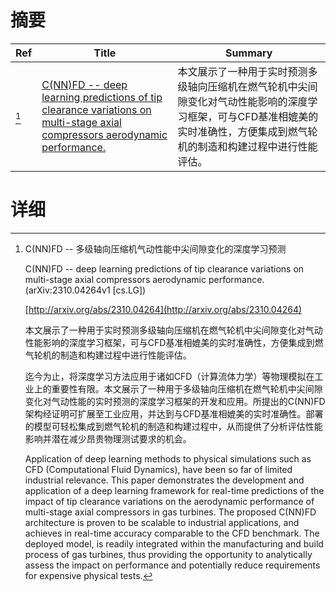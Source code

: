 # 摘要

| Ref | Title | Summary |
| --- | --- | --- |
| [^1] | [C(NN)FD -- deep learning predictions of tip clearance variations on multi-stage axial compressors aerodynamic performance.](http://arxiv.org/abs/2310.04264) | 本文展示了一种用于实时预测多级轴向压缩机在燃气轮机中尖间隙变化对气动性能影响的深度学习框架，可与CFD基准相媲美的实时准确性，方便集成到燃气轮机的制造和构建过程中进行性能评估。 |

# 详细

[^1]: C(NN)FD -- 多级轴向压缩机气动性能中尖间隙变化的深度学习预测

    C(NN)FD -- deep learning predictions of tip clearance variations on multi-stage axial compressors aerodynamic performance. (arXiv:2310.04264v1 [cs.LG])

    [http://arxiv.org/abs/2310.04264](http://arxiv.org/abs/2310.04264)

    本文展示了一种用于实时预测多级轴向压缩机在燃气轮机中尖间隙变化对气动性能影响的深度学习框架，可与CFD基准相媲美的实时准确性，方便集成到燃气轮机的制造和构建过程中进行性能评估。

    

    迄今为止，将深度学习方法应用于诸如CFD（计算流体力学）等物理模拟在工业上的重要性有限。本文展示了一种用于多级轴向压缩机在燃气轮机中尖间隙变化对气动性能的实时预测的深度学习框架的开发和应用。所提出的C(NN)FD架构经证明可扩展至工业应用，并达到与CFD基准相媲美的实时准确性。部署的模型可轻松集成到燃气轮机的制造和构建过程中，从而提供了分析评估性能影响并潜在减少昂贵物理测试要求的机会。

    Application of deep learning methods to physical simulations such as CFD (Computational Fluid Dynamics), have been so far of limited industrial relevance. This paper demonstrates the development and application of a deep learning framework for real-time predictions of the impact of tip clearance variations on the aerodynamic performance of multi-stage axial compressors in gas turbines. The proposed C(NN)FD architecture is proven to be scalable to industrial applications, and achieves in real-time accuracy comparable to the CFD benchmark. The deployed model, is readily integrated within the manufacturing and build process of gas turbines, thus providing the opportunity to analytically assess the impact on performance and potentially reduce requirements for expensive physical tests.
    

